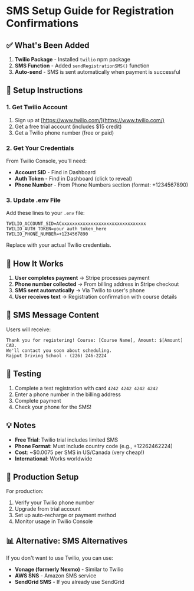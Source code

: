 # SMS Setup Guide for Registration Confirmations

## ✅ What's Been Added

1. **Twilio Package** - Installed `twilio` npm package
2. **SMS Function** - Added `sendRegistrationSMS()` function
3. **Auto-send** - SMS is sent automatically when payment is successful

## 🔑 Setup Instructions

### 1. Get Twilio Account

1. Sign up at [https://www.twilio.com/](https://www.twilio.com/)
2. Get a free trial account (includes $15 credit)
3. Get a Twilio phone number (free or paid)

### 2. Get Your Credentials

From Twilio Console, you'll need:
- **Account SID** - Find in Dashboard
- **Auth Token** - Find in Dashboard (click to reveal)
- **Phone Number** - From Phone Numbers section (format: +1234567890)

### 3. Update .env File

Add these lines to your `.env` file:

```env
TWILIO_ACCOUNT_SID=ACxxxxxxxxxxxxxxxxxxxxxxxxxxxxxxxx
TWILIO_AUTH_TOKEN=your_auth_token_here
TWILIO_PHONE_NUMBER=+1234567890
```

Replace with your actual Twilio credentials.

## 📱 How It Works

1. **User completes payment** → Stripe processes payment
2. **Phone number collected** → From billing address in Stripe checkout
3. **SMS sent automatically** → Via Twilio to user's phone
4. **User receives text** → Registration confirmation with course details

## 💬 SMS Message Content

Users will receive:
```
Thank you for registering! Course: [Course Name], Amount: $[Amount] CAD. 
We'll contact you soon about scheduling. 
Rajput Driving School - (226) 246-2224
```

## 🧪 Testing

1. Complete a test registration with card `4242 4242 4242 4242`
2. Enter a phone number in the billing address
3. Complete payment
4. Check your phone for the SMS!

## 💡 Notes

- **Free Trial**: Twilio trial includes limited SMS
- **Phone Format**: Must include country code (e.g., +12262462224)
- **Cost**: ~$0.0075 per SMS in US/Canada (very cheap!)
- **International**: Works worldwide

## 🚀 Production Setup

For production:
1. Verify your Twilio phone number
2. Upgrade from trial account
3. Set up auto-recharge or payment method
4. Monitor usage in Twilio Console

## 📊 Alternative: SMS Alternatives

If you don't want to use Twilio, you can use:
- **Vonage (formerly Nexmo)** - Similar to Twilio
- **AWS SNS** - Amazon SMS service
- **SendGrid SMS** - If you already use SendGrid

